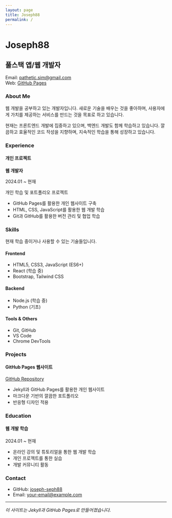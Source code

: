 ```yaml
---
layout: page
title: Joseph88
permalink: /
---
```


# Joseph88

## 풀스택 앱/웹 개발자

Email: pathetic.sim@gmail.com  
Web: [GitHub Pages](https://joseph-seph88.github.io)

### About Me

웹 개발을 공부하고 있는 개발자입니다. 새로운 기술을 배우는 것을 좋아하며, 사용자에게 가치를 제공하는 서비스를 만드는 것을 목표로 하고 있습니다.

현재는 프론트엔드 개발에 집중하고 있으며, 백엔드 개발도 함께 학습하고 있습니다. 깔끔하고 효율적인 코드 작성을 지향하며, 지속적인 학습을 통해 성장하고 있습니다.

### Experience

#### 개인 프로젝트

**웹 개발자**

2024.01 ~ 현재

개인 학습 및 포트폴리오 프로젝트

* GitHub Pages를 활용한 개인 웹사이트 구축
* HTML, CSS, JavaScript를 활용한 웹 개발 학습
* Git과 GitHub를 활용한 버전 관리 및 협업 학습

### Skills

현재 학습 중이거나 사용할 수 있는 기술들입니다.

#### Frontend
* HTML5, CSS3, JavaScript (ES6+)
* React (학습 중)
* Bootstrap, Tailwind CSS

#### Backend
* Node.js (학습 중)
* Python (기초)

#### Tools & Others
* Git, GitHub
* VS Code
* Chrome DevTools

### Projects

#### GitHub Pages 웹사이트
[GitHub Repository](https://github.com/joseph-seph88/joseph-seph88.github.io)

* Jekyll과 GitHub Pages를 활용한 개인 웹사이트
* 마크다운 기반의 깔끔한 포트폴리오
* 반응형 디자인 적용

### Education

#### 웹 개발 학습
2024.01 ~ 현재

* 온라인 강의 및 튜토리얼을 통한 웹 개발 학습
* 개인 프로젝트를 통한 실습
* 개발 커뮤니티 활동

### Contact

* GitHub: [joseph-seph88](https://github.com/joseph-seph88)
* Email: your-email@example.com

---

*이 사이트는 Jekyll과 GitHub Pages로 만들어졌습니다.*